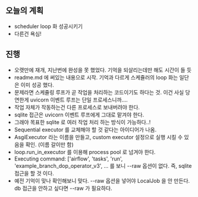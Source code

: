 ## 오늘의 계획

- scheduler loop 화 성공시키기
- 다른건 욕심!

## 진행

- 오랫만에 재개, 지난번에 완성을 못 했었다. 기억을 되살리는데만 해도 시간이 들 듯
- readme.md 에 써있는 내용으로 시작. 기억과 다르게 스케쥴러의 loop 화는 일단은 이미 성공 했다.
- 문제라면 스케쥴링 루프가 곧 작업을 처리하는 코드이기도 하다는 것. 이건 사실 당연한게 uvicorn 이벤트 루프는 단일 프로세스니까....
- 작업 자체가 작동하는건 다른 프로세스로 보내버려야 한다.
- sqlite 접근은 uvicorn 이벤트 루프에게 그대로 맡겨야 한다.
- 그래야 목표한 sqlite 로 여러 작업 처리 하는 방식이 가능하다..!
- Sequential executor 를 교체해야 할 것 같다는 아이디어가 나옴.
- AsgiExecutor 라는 이름을 만들고, custom executor 설정으로 실행 시킬 수 있음을 확인. (이름 갈이만 함)
- loop.run_in_executor 를 이용해 process pool 로 넘겨야 한다. 
- Executing command: ['airflow', 'tasks', 'run', 'example_branch_dop_operator_v3', ... 를 보니 --raw 옵션이 없다. 즉, sqlite 접근을 할 것 이다.
- 예전 기억이 맞나 확인해보니 맞다. --raw 옵션을 넣어야 LocalJob 을 안 만든다. db 접근을 안하고 싶다면 --raw 가 필요하다.